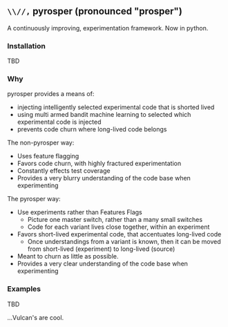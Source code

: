 ## `\\//,` pyrosper (pronounced "prosper")
A continuously improving, experimentation framework. Now in python.

### Installation
TBD

### Why
pyrosper provides a means of:
* injecting intelligently selected experimental code that is shorted lived
* using multi armed bandit machine learning to selected which experimental code is injected
* prevents code churn where long-lived code belongs

The non-pyrosper way:
* Uses feature flagging
* Favors code churn, with highly fractured experimentation
* Constantly effects test coverage
* Provides a very blurry understanding of the code base when experimenting

The pyrosper way:
* Use experiments rather than Features Flags
  * Picture one master switch, rather than a many small switches
  * Code for each variant lives close together, within an experiment
* Favors short-lived experimental code, that accentuates long-lived code
  * Once understandings from a variant is known, then it can be moved from short-lived (experiment) to long-lived (source)
* Meant to churn as little as possible.
* Provides a very clear understanding of the code base when experimenting


### Examples
TBD

...Vulcan's are cool.

